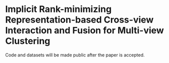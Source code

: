 # Implicit Rank-minimizing Representation-based Cross-view Interaction and Fusion for Multi-view Clustering

Code and datasets will be made public after the paper is accepted.
